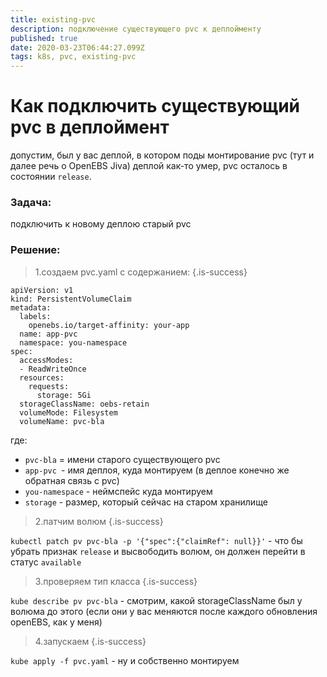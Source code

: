 ```yaml
---
title: existing-pvc
description: подключение существующего pvc к деплойменту
published: true
date: 2020-03-23T06:44:27.099Z
tags: k8s, pvc, existing-pvc
---
```


# Как подключить существующий pvc в деплоймент
допустим, был у вас деплой, в котором поды монтирование pvc (тут и далее речь о OpenEBS Jiva)
деплой как-то умер, pvc осталось в состоянии `release`.

### Задача: 
подключить к новому деплою старый pvc

### Решение:

> 1.создаем pvc.yaml с содержанием:
{.is-success}


```
apiVersion: v1
kind: PersistentVolumeClaim
metadata:
  labels:
    openebs.io/target-affinity: your-app
  name: app-pvc
  namespace: you-namespace
spec:
  accessModes:
  - ReadWriteOnce
  resources:
    requests:
      storage: 5Gi
  storageClassName: oebs-retain
  volumeMode: Filesystem
  volumeName: pvc-bla
```

где:
- `pvc-bla` = имени старого существующего pvc
- `app-pvc `- имя деплоя, куда монтируем (в деплое конечно же обратная связь с pvc)
- `you-namespace` - неймспейс куда монтируем
- `storage` - размер, который сейчас на старом хранилище

> 2.патчим волюм
{.is-success}

`kubectl patch pv pvc-bla -p '{"spec":{"claimRef": null}}'` -  что бы убрать признак `release` и высвободить волюм, он должен перейти в статус `available`

> 3.проверяем тип класса
{.is-success}

`kube describe pv pvc-bla`   - смотрим, какой storageClassName был у волюма до этого (если они у вас меняются после каждого обновления openEBS, как у меня)

> 4.запускаем
{.is-success}

`kube apply -f pvc.yaml`  - ну и собственно монтируем